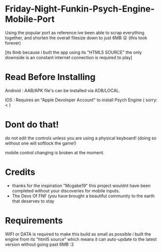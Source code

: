 # Friday-Night-Funkin-Psych-Engine-Mobile-Port
Using the popular port as reference ive been able to scrap everything together, and shorten the overall filesize down to just 6MB 😲 (this took forever)

[its 6mb because i built the app using its "HTML5 SOURCE" the only downside is an constant internet connection is required to play]

# Read Before Installing
Android : AAB/APK file's can be installed via ADB/LOCAL. 

IOS : Requires an "Apple Devoloper Account" to install Psych Engine 
( sorry:< )

# Dont do that!
do not edit the controls unless you are using a physical keyboard!
(doing so without one will softlock the game!)

mobile control changing
is broken at the moment.

# Credits
- thanks for the inspiration 
"Mcgabe19" this project wouldnt have been completed without your discoveries for mobile inputs.
- The Devs Of FNF (you have brought a beautiful community to the earth that deserves to stay

# Requirements
WIFI or DATA is required
to make this build as small as possible i built the engine from its "html5 source" which means it can auto-update to the latest version without going past 6MB :3
